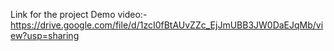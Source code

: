 Link for the project Demo video:-
https://drive.google.com/file/d/1zcI0fBtAUvZZc_EjJmUBB3JW0DaEJqMb/view?usp=sharing
